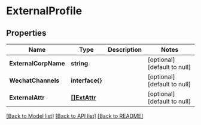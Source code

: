# ExternalProfile

## Properties
Name | Type | Description | Notes
------------ | ------------- | ------------- | -------------
**ExternalCorpName** | **string** |  | [optional] [default to null]
**WechatChannels** | **interface{}** |  | [optional] [default to null]
**ExternalAttr** | [**[]ExtAttr**](ExtAttr.md) |  | [optional] [default to null]

[[Back to Model list]](../README.md#documentation-for-models) [[Back to API list]](../README.md#documentation-for-api-endpoints) [[Back to README]](../README.md)


